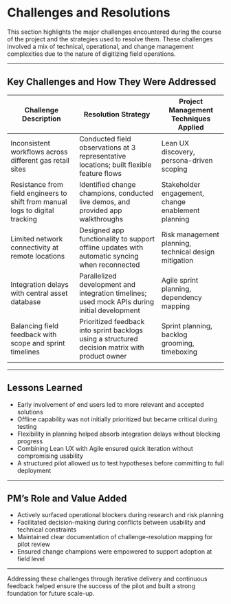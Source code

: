# Challenges and Resolutions

This section highlights the major challenges encountered during the course of the project and the strategies used to resolve them. These challenges involved a mix of technical, operational, and change management complexities due to the nature of digitizing field operations.

---

## Key Challenges and How They Were Addressed

| Challenge Description                                                                 | Resolution Strategy                                                                                   | Project Management Techniques Applied                     |
|----------------------------------------------------------------------------------------|--------------------------------------------------------------------------------------------------------|------------------------------------------------------------|
| Inconsistent workflows across different gas retail sites                               | Conducted field observations at 3 representative locations; built flexible feature flows              | Lean UX discovery, persona-driven scoping                  |
| Resistance from field engineers to shift from manual logs to digital tracking          | Identified change champions, conducted live demos, and provided app walkthroughs                      | Stakeholder engagement, change enablement planning         |
| Limited network connectivity at remote locations                                       | Designed app functionality to support offline updates with automatic syncing when reconnected         | Risk management planning, technical design mitigation      |
| Integration delays with central asset database                                         | Parallelized development and integration timelines; used mock APIs during initial development          | Agile sprint planning, dependency mapping                  |
| Balancing field feedback with scope and sprint timelines                               | Prioritized feedback into sprint backlogs using a structured decision matrix with product owner        | Sprint planning, backlog grooming, timeboxing              |

---

## Lessons Learned

- Early involvement of end users led to more relevant and accepted solutions
- Offline capability was not initially prioritized but became critical during testing
- Flexibility in planning helped absorb integration delays without blocking progress
- Combining Lean UX with Agile ensured quick iteration without compromising usability
- A structured pilot allowed us to test hypotheses before committing to full deployment

---

## PM’s Role and Value Added

- Actively surfaced operational blockers during research and risk planning
- Facilitated decision-making during conflicts between usability and technical constraints
- Maintained clear documentation of challenge-resolution mapping for pilot review
- Ensured change champions were empowered to support adoption at field level

---

Addressing these challenges through iterative delivery and continuous feedback helped ensure the success of the pilot and built a strong foundation for future scale-up.

